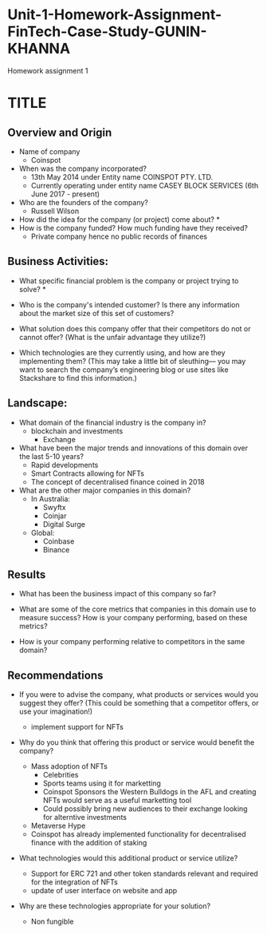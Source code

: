 # Unit-1-Homework-Assignment-FinTech-Case-Study-GUNIN-KHANNA
Homework assignment 1

# TITLE

## Overview and Origin

* Name of company
    * Coinspot
* When was the company incorporated?
    * 13th May 2014 under Entity name COINSPOT PTY. LTD. 
    * Currently operating under entity name CASEY BLOCK SERVICES (6th June 2017 - present)
* Who are the founders of the company?
    * Russell Wilson
* How did the idea for the company (or project) come about?
    * 
* How is the company funded? How much funding have they received?
    * Private company hence no public records of finances


## Business Activities:

* What specific financial problem is the company or project trying to solve?
    * 
* Who is the company's intended customer?  Is there any information about the market size of this set of customers?

* What solution does this company offer that their competitors do not or cannot offer? (What is the unfair advantage they utilize?)

* Which technologies are they currently using, and how are they implementing them? (This may take a little bit of sleuthing–– you may want to search the company’s engineering blog or use sites like Stackshare to find this information.)

## Landscape:

* What domain of the financial industry is the company in?
    * blockchain and investments
        * Exchange
* What have been the major trends and innovations of this domain over the last 5-10 years?
    * Rapid developments
    * Smart Contracts allowing for NFTs
    * The concept of decentralised finance coined in 2018
* What are the other major companies in this domain?
    * In Australia:
        * Swyftx
        * Coinjar
        * Digital Surge
    * Global:
        * Coinbase
        * Binance

## Results

* What has been the business impact of this company so far?

* What are some of the core metrics that companies in this domain use to measure success? How is your company performing, based on these metrics?

* How is your company performing relative to competitors in the same domain?

## Recommendations

* If you were to advise the company, what products or services would you suggest they offer? (This could be something that a competitor offers, or use your imagination!)
    * implement support for NFTs

* Why do you think that offering this product or service would benefit the company?
    * Mass adoption of NFTs
        * Celebrities
        * Sports teams using it for marketting
        * Coinspot Sponsors the Western Bulldogs in the AFL and creating NFTs would serve as a useful marketting tool
        * Could possibly bring new audiences to their exchange looking for alterntive investments
    * Metaverse Hype
    * Coinspot has already implemented functionality for decentralised finance with the addition of staking
* What technologies would this additional product or service utilize?
    * Support for ERC 721 and other token standards relevant and required for the integration of NFTs
    * update of user interface on website and app
* Why are these technologies appropriate for your solution?
    * Non fungible